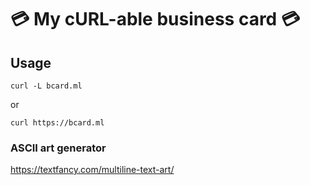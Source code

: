 # 💳 My cURL-able business card 💳

## Usage

```
curl -L bcard.ml
```
or
```
curl https://bcard.ml
```

### ASCII art generator
https://textfancy.com/multiline-text-art/

